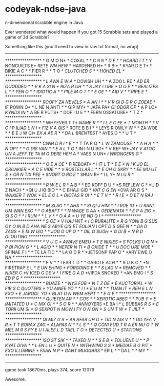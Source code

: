codeyak-ndse-java
=================

n-dimensional scrabble engine in Java


Ever wondered what would happen if you got 15 Scrabble sets and played a game of 3d Scrabble?

Something like this (you'll need to view in raw txt format, no wrap)

***************** ***************** ***************** ***************** ***************** ***************** ***************** ***************** ***************** ***************** ***************** ***************** ***************** ***************** ***************** ***************** *****************  
***************** * G    M     O N* *         COXAL * * C    R     R  * *D           F  * *     HOARD  I T* * Y  NONGUILTS E* *RETE WN     HEW* * HARDENED     H* *          R  BI* * KYAR D   E   T* *   BIKIE  A  C * *    FIER  R    * *     T    O    * *CLUTCHED  S    * *  HOHED   EL   * *****************  
***************** * L  AWA  E  W A* *    DOVISH UH  * * A  ZOO L  RE  * *AD  ER QUODDED * * V K A  SI  N  * *RIZA R UH      * * S  JAY I  LIRE* * O  O   E      * * REALIZES    L * * YEN  O        * *   IDIOTIC   A * * PILE M O   T  * * E   OE        * *    AID      V * * RIPE      E   * *****************  
***************** *ROOFY ZA NEVELS* *   A  AN    I  * * V R  GI    D G* *R  C      ZOEAE* *   IF    POWN O* * L NE  N  ANTI * *   GIP       MY* *    JAFA     PA* *QI  ODOR     OP* *    A P      LO* *KYNDS        IN* * A   BE R  PUTS* * DOF I     U E * *  FERN OSSATURE* *  T        Z   * *****************  
***************** * WHYEVER T    T* *NAME  R        * * I  L E   C EE * *T        MONTH * *   V  C   I   P* *ILIAD  L  N   I* *  FIZ V   A QIS* *   ROTE B B I  * * LEYS R OWLY W * *     ZA WOE    * * E   E J W   QI* *EX   A  AE  R  * *  DA L BRENTEST* *  AYES       O * *   U    T      * *****************  
***************** *CWM   D  R    I* *      E        * * T TA R  Q     * *L  W ZAMOUSE   * *   A  H  A     * *   N   OPT     * *   G   DIS VAN * *  E     A L T G* * IN   I N  U BO* *  V    KEF    W* *JAY V  ATOC  UN* *A  JEFF TE TA M* *G DERE HEH    A* * VAES    N   UN* *I WRONGERS   G * *****************  
***************** * O       E A OE* *       FIREBOAT* * I  IT     L T * *E          E   * *N     I   K  JO* *EL     CROAKIER* * A  C  E  VIDE * * V ROSTELLAR L * * E  OH  O SKRY * * EE MU UT  S   * *OR   N TIX  PEE* * SNORT  O  RC E* *     SHUN     R* * I L          Y* *N  I    U    R * *****************  
***************** * R     W E L  R* *       A     B * * ED KOFF D   U * *S    REFLEW  G * *U  D  Z  NACH  * *QI U J KI BIO  * * C BHAJI   GID * *VAT  C    G  EN* *OVA  AR    O S * *WAXIER T   WOK * *EL   E O    L  * *DIOTAS  R  OI  * * E     T    V  * * R I        E  * *D ET    N   RAJ* *****************  
***************** * M       SLAG  * *           AHA * * SI  QI  J HIM * *     I ROE   IO* *         U RANI* *UM  WAN EXO    * * O  ABAFT      * * N  WAGE  G  AA* * OEDEMATA      * *  E  P A  ZIG  * *SI     S    O  * *        I RUN  * *  L      V     * * O A     A     * *U YE   ND Q  I * *****************  
***************** * S        OE   * *V    HAJ   WIT * *I C RURALITE   * *R    G YONI   B* *G      SUS OY O* *IN   B  D   AHA* *NE S ABYE   QIS* *ET EOLIAN I OPT* *D  S  GEE   N  * *  DA    D  ZAGS* * E M W     ISO * *  JOG   O UP O * *  OIL    O SUGH* * G DI    B     * *N R D  GLOUTING* *****************  
***************** *     V    U   C* *     AWAVE EMEU* *  T  E   NIXIES* *     S    FOLKS* *U  Q       N   * *P BI   PION G  * * L        AGIO * *   NEPER  N  TI* * B OXIDE     T * * U DOC  URE MOE* * SPINAE   F I  * * TE   LA  TIC  * * LA   O  D  R  * *JETSONP PAP O  * *ARY   EWE O NA * *****************  
***************** *   F      V    * *   I EAR   T D * * GAROTE    ACH * *   R     U K O * *N FIRETRAP E L * *E UN    EHING  * *FORGOING E     * *   S    LAG   V* *     REMOVED   * *      NIXER   C* *V ICED G DE V  * *I FIRE G   A  D* *VIFDA  SNOKED  * *AN      EMO I  * *S      ED P  G * *****************  
***************** *      BUAZE    * *     NYS  FOB  * *N T Z      DE  * *E   AUCTORIAL  * *W           FIB* *S C    QUOTERS * *YU    AINEE YO * *        I     I* *     E     U M * *  TUAN       IT* * REH E L  N EXO* *  E   JAROOL YO* *    BLAT U    N* *WEM    HEPT    * *       E   G E * *****************  
***************** * QUIETEN AR    * *         GOS   * * XEROTIC ABED  * *  PUB      Y   * *E IMITATED    U* *  C   NIX   OI * * S      O    R * *       ANNOYERS* *E         BA I * *L   BUBBAS R S * *E  TORII UM SI * *G SEXPOT N  MOW* *I  FY  O N  ON * *S      UN T W  * *T        JILT  * *****************  
***************** *QI  MIZ  G   S * *AR  AFAR UH  O * *TID N    AIS V * * DO YEA  V   R * *T T   BORAX ZAG* *  ALAPAS     N * *  L          S * *   Q CONI FUD T* *R  A      ER NU* *O  T    W MEL M* *R  S   FY E   U* *I    ALEE     L* *D TAEL T      O* *  DETECTED    U* *       STATIONS* *****************  
***************** *ISO ST   SIK   * *    TAXED N    * * S  E     B    * *TOLUENE   U    * * P  KYAT DIVA  * *  L  EN   L   U* *       QUITE  N* *  WITHWIND  S S* * MEDIAE B G PIT* *   EXO ILLUMINE* *       FAAN N P* *   GANT MUGGARS* *        ER  L  * *        DA  L  * *           MY  * *****************  
***************** ***************** ***************** ***************** ***************** ***************** ***************** ***************** ***************** ***************** ***************** ***************** ***************** ***************** ***************** ***************** *****************  

game took 18670ms, plays 374, score 12079

Awesome.
